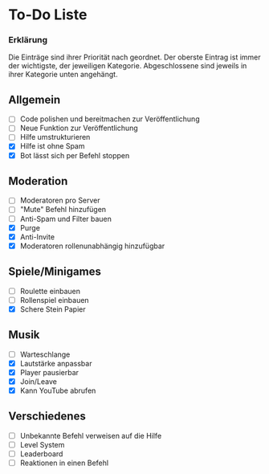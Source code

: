 # To-Do Liste

### Erklärung

Die Einträge sind ihrer Priorität nach geordnet. Der oberste Eintrag ist immer der wichtigste, der jeweiligen Kategorie. Abgeschlossene sind jeweils in ihrer Kategorie unten angehängt.

## Allgemein

- [ ] Code polishen und bereitmachen zur Veröffentlichung
- [ ] Neue Funktion zur Veröffentlichung
- [ ] Hilfe umstrukturieren
- [x] Hilfe ist ohne Spam
- [x] Bot lässt sich per Befehl stoppen

## Moderation

- [ ] Moderatoren pro Server 
- [ ] "Mute" Befehl hinzufügen
- [ ] Anti-Spam und Filter bauen
- [x] Purge
- [x] Anti-Invite
- [x] Moderatoren rollenunabhängig hinzufügbar

## Spiele/Minigames

- [ ] Roulette einbauen
- [ ] Rollenspiel einbauen
- [x] Schere Stein Papier

## Musik

- [ ] Warteschlange
- [x] Lautstärke anpassbar
- [x] Player pausierbar
- [x] Join/Leave
- [x] Kann YouTube abrufen

## Verschiedenes

- [ ] Unbekannte Befehl verweisen auf die Hilfe
- [ ] Level System
- [ ] Leaderboard
- [ ] Reaktionen in einen Befehl